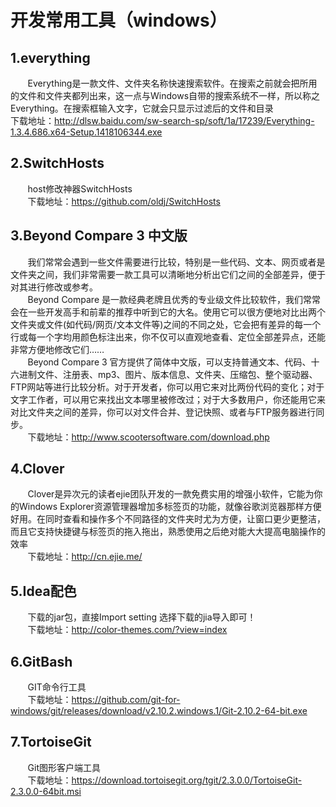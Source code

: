 # 开发常用工具（windows）
## 1.everything
 &#160; &#160; &#160; &#160;Everything是一款文件、文件夹名称快速搜索软件。在搜索之前就会把所用的文件和文件夹都列出来，这一点与Windows自带的搜索系统不一样，所以称之Everything。在搜索框输入文字，它就会只显示过滤后的文件和目录  
 下载地址：http://dlsw.baidu.com/sw-search-sp/soft/1a/17239/Everything-1.3.4.686.x64-Setup.1418106344.exe 
## 2.SwitchHosts
 &#160; &#160; &#160; &#160;host修改神器SwitchHosts  
 &#160; &#160; &#160; &#160;下载地址：https://github.com/oldj/SwitchHosts
## 3.Beyond Compare 3 中文版
  &#160; &#160; &#160; &#160;我们常常会遇到一些文件需要进行比较，特别是一些代码、文本、网页或者是文件夹之间，我们非常需要一款工具可以清晰地分析出它们之间的全部差异，便于对其进行修改或参考。  
  &#160; &#160; &#160; &#160;Beyond Compare 是一款经典老牌且优秀的专业级文件比较软件，我们常常会在一些开发高手和前辈的推荐中听到它的大名。使用它可以很方便地对比出两个文件夹或文件(如代码/网页/文本文件等)之间的不同之处，它会把有差异的每一个行或每一个字均用颜色标注出来，你不仅可以直观地查看、定位全部差异点，还能非常方便地修改它们……  
  &#160; &#160; &#160; &#160;Beyond Compare 3 官方提供了简体中文版，可以支持普通文本、代码、十六进制文件、注册表、mp3、图片、版本信息、文件夹、压缩包、整个驱动器、FTP网站等进行比较分析。对于开发者，你可以用它来对比两份代码的变化；对于文字工作者，可以用它来找出文本哪里被修改过；对于大多数用户，你还能用它来对比文件夹之间的差异，你可以对文件合并、登记快照、或者与FTP服务器进行同步。  
  &#160; &#160; &#160; &#160;下载地址：http://www.scootersoftware.com/download.php
## 4.Clover
&#160; &#160; &#160; &#160;Clover是异次元的读者ejie团队开发的一款免费实用的增强小软件，它能为你的Windows Explorer资源管理器增加多标签页的功能，就像谷歌浏览器那样方便好用。在同时查看和操作多个不同路径的文件夹时尤为方便，让窗口更少更整洁，而且它支持快捷键与标签页的拖入拖出，熟悉使用之后绝对能大大提高电脑操作的效率  
&#160; &#160; &#160; &#160;下载地址：http://cn.ejie.me/
## 5.Idea配色
&#160; &#160; &#160; &#160;下载的jar包，直接Import setting 选择下载的jia导入即可！  
&#160; &#160; &#160; &#160;下载地址：http://color-themes.com/?view=index
## 6.GitBash
&#160; &#160; &#160; &#160;GIT命令行工具  
&#160; &#160; &#160; &#160;下载地址：https://github.com/git-for-windows/git/releases/download/v2.10.2.windows.1/Git-2.10.2-64-bit.exe  
## 7.TortoiseGit
&#160; &#160; &#160; &#160;Git图形客户端工具  
&#160; &#160; &#160; &#160;下载地址：https://download.tortoisegit.org/tgit/2.3.0.0/TortoiseGit-2.3.0.0-64bit.msi  
 
